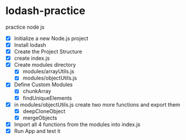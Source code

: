 # lodash-practice

practice node js

- [x] Initialize a new Node.js project
- [x] Install lodash
- [x] Create the Project Structure
- [x] create index.js
- [x] Create modules directory
  - [x] modules/arrayUtils.js
  - [x] modules/objectUtils.js
- [x] Define Custom Modules
  - [x] chunkArray
  - [x] findUniqueElements
- [x] in modules/objectUtils.js create two more functions and export them
  - [x] deepCloneObject
  - [x] mergeObjects
- [x] Import all 4 functions from the modules into index.js
- [x] Run App and test it
